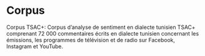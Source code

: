 # Corpus
Corpus TSAC+: Corpus d’analyse de sentiment en dialecte tunisien
TSAC+ comprenant 72 000 commentaires écrits en dialecte tunisien concernant les émissions, les programmes de télévision et de radio sur Facebook, Instagram et YouTube.
